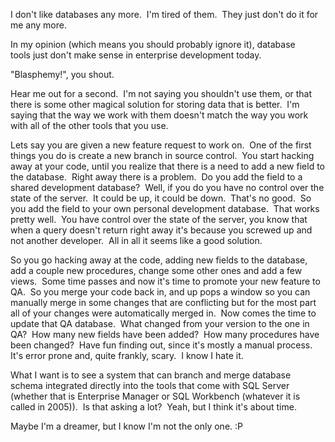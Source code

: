 I don't like databases any more.  I'm tired of them.  They just don't do
it for me any more.

In my opinion (which means you should probably ignore it), database
tools just don't make sense in enterprise development today.

"Blasphemy!", you shout.

Hear me out for a second.  I'm not saying you shouldn't use them, or
that there is some other magical solution for storing data that is
better.  I'm saying that the way we work with them doesn't match the way
you work with all of the other tools that you use.

Lets say you are given a new feature request to work on.  One of the
first things you do is create a new branch in source control.  You start
hacking away at your code, until you realize that there is a need to add
a new field to the database.  Right away there is a problem.  Do you add
the field to a shared development database?  Well, if you do you have no
control over the state of the server.  It could be up, it could be
down.  That's no good.  So you add the field to your own personal
development database.  That works pretty well.  You have control over
the state of the server, you know that when a query doesn't return right
away it's because you screwed up and not another developer.  All in all
it seems like a good solution.

So you go hacking away at the code, adding new fields to the database,
add a couple new procedures, change some other ones and add a few
views.  Some time passes and now it's time to promote your new feature
to QA.  So you merge your code back in, and up pops a window so you can
manually merge in some changes that are conflicting but for the most
part all of your changes were automatically merged in.  Now comes the
time to update that QA database.  What changed from your version to the
one in QA?  How many new fields have been added?  How many procedures
have been changed?  Have fun finding out, since it's mostly a manual
process.  It's error prone and, quite frankly, scary.  I know I hate it.

What I want is to see a system that can branch and merge database schema
integrated directly into the tools that come with SQL Server (whether
that is Enterprise Manager or SQL Workbench (whatever it is called in
2005)).  Is that asking a lot?  Yeah, but I think it's about time.

Maybe I'm a dreamer, but I know I'm not the only one. :P
